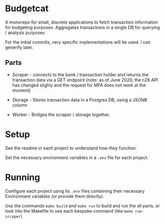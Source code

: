 # Budgetcat

A monorepo for small, discrete applications to fetch transaction information for budgeting purposes. Aggregates transactions in a single DB for querying / analysis purposes

For the initial commits, very specific implementations will be used. I can generify later.

## Parts

* Scraper - connects to the bank / transaction holder and returns the transaction data via a GET endpoint (note: as of June 2020, the n26 API has changed slighly and the request for MFA does not work at the moment)

* Storage - Stores transaction data in a Postgres DB, using a JSONB column

* Worker - Bridges the scraper / storage together.


# Setup

See the readme in each project to understand how they function.

Set the necessary environment variables in a `.env` file for each project.

# Running
Configure each project using its `.env` files containing their necessary Environment variables (or provide them directly).

Use the commands `make build` and `make run` to build and run the all parts, or look into the Makefile to see each bespoke command (like `make run-scraper`)
